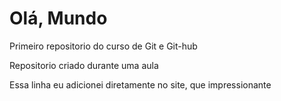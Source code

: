 # Olá, Mundo
 Primeiro repositorio do curso de Git e Git-hub

 Repositorio criado durante uma aula

 Essa linha eu adicionei diretamente no site, que impressionante
